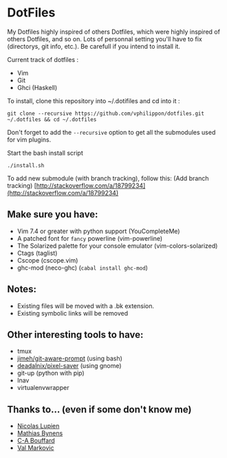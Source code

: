 DotFiles
========

My Dotfiles highly inspired of others Dotfiles, which were highly inspired of others Dotfiles, and so on.
Lots of personnal setting you'll have to fix (directorys, git info, etc.).
Be carefull if you intend to install it.

Current track of dotfiles :
* Vim
* Git
* Ghci (Haskell)


To install, clone this repository into ~/.dotifiles and cd into it :

    git clone --recursive https://github.com/vphilippon/dotfiles.git ~/.dotfiles && cd ~/.dotfiles

Don't forget to add the `--recursive` option to get all the submodules used for vim plugins.

Start the bash install script

    ./install.sh

To add new submodule (with branch tracking), follow this: (Add branch tracking)
  [http://stackoverflow.com/a/18799234](http://stackoverflow.com/a/18799234)

Make sure you have:
-------------------
* Vim 7.4 or greater with python support (YouCompleteMe)
* A patched font for `fancy` powerline (vim-powerline)
* The Solarized palette for your console emulator (vim-colors-solarized)
* Ctags (taglist)
* Cscope (cscope.vim)
* ghc-mod (neco-ghc) (`cabal install ghc-mod`)

Notes:
-----
* Existing files will be moved with a .bk extension.
* Existing symbolic links will be removed

Other interesting tools to have:
--------------------------------
* tmux
* [jimeh/git-aware-prompt](https://github.com/jimeh/git-aware-prompt) (using bash)
* [deadalnix/pixel-saver](https://github.com/deadalnix/pixel-saver) (using gnome)
* git-up (python with pip)
* lnav
* virtualenvwrapper

## Thanks to… (even if some don't know me)

* [Nicolas Lupien](https://github.com/niclupien)
* [Mathias Bynens](https://github.com/mathiasbynens)
* [C-A Bouffard](https://github.com/cabouffard)
* [Val Markovic](https://github.com/Valloric)
